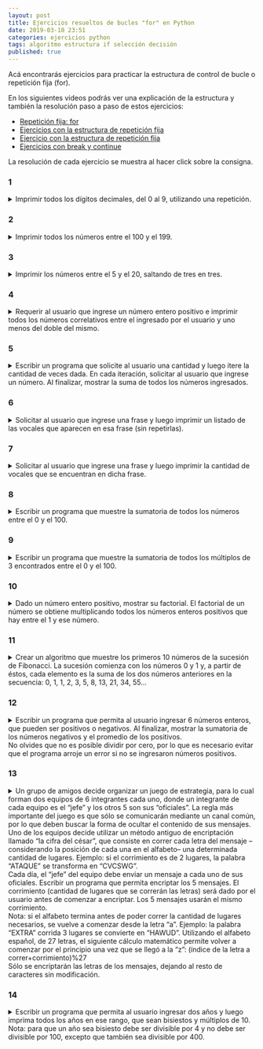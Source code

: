 ```yaml
---
layout: post
title: Ejercicios resueltos de bucles "for" en Python
date: 2019-03-10 23:51
categories: ejercicios python
tags: algoritmo estructura if selección decisión
published: true
---
```


Acá encontrarás ejercicios para practicar la estructura de control de bucle o repetición fija (for).

En los siguientes videos podrás ver una explicación de la estructura y también la resolución paso a paso de estos ejercicios:
+ [Repetición fija: for](https://www.youtube.com/watch?v=TPXPoUkUNqg)
+ [Ejercicios con la estructura de repetición fija](https://www.youtube.com/watch?v=cmFX38TpxNM)
+ [Ejercicio con la estructura de repetición fija](https://www.youtube.com/watch?v=7fBMgfbD570)
+ [Ejercicios con break y continue](https://www.youtube.com/watch?v=lG-DTUOZVZg)

La resolución de cada ejercicio se muestra al hacer click sobre la consigna.

### 1
<details> 
  <summary>Imprimir todos los dígitos decimales, del 0 al 9, utilizando una repetición.</summary>
  <br>Solución:
  <pre><code>for x in range(10):
    print(x)</code></pre>
</details>


### 2
<details> 
  <summary>Imprimir todos los números entre el 100 y el 199.</summary>
<br>Solución:
<pre><code>for x in range(100,200):
    print(x)</code></pre>
</details>



### 3
<details> 
  <summary>Imprimir los números entre el 5 y el 20, saltando de tres en tres.</summary>
<br>Solución:
<pre><code>for x in range(5,20,3):
    print(x)</code></pre>
</details>


### 4
<details> 
  <summary>Requerir al usuario que ingrese un número entero positivo e imprimir todos los números correlativos entre el ingresado por el usuario y uno menos del doble del mismo.</summary>
<br>Solución:
<pre><code>n=int(input("Número: "))
for x in range(n, n*2):
    print(x)</code></pre>
</details>


### 5
<details> 
  <summary>Escribir un programa que solicite al usuario una cantidad y luego itere la cantidad de veces dada. En cada iteración, solicitar al usuario que ingrese un número. Al finalizar, mostrar la suma de todos los números ingresados.</summary>
<br>Solución:
<pre><code>c=int(input("Cantidad de números: "))
total=0
for variable in range(c):
   numero=int(input("Número: "))
   total+=numero
print("Total de la suma:", total)</code></pre>
</details>


### 6
<details> 
  <summary>Solicitar al usuario que ingrese una frase y luego imprimir un listado de las vocales que aparecen en esa frase (sin repetirlas).</summary>
<br>Solución:
<pre><code>frase=input("Frase: ")
print("Vocales en la frase:")
for x in "aeiou":
  if x in frase:
    print(x)</code></pre>
</details>


### 7
<details> 
  <summary>Solicitar al usuario que ingrese una frase y luego imprimir la cantidad de vocales que se encuentran en dicha frase.</summary>
<br>Solución:
<pre><code>frase=input("Frase: ")
cantidad=0
for x in frase:
    if x in "aeiou":
        cantidad+=1
print("Cantidad de vocales:", cantidad)</code></pre>
</details>


### 8
<details> 
  <summary>Escribir un programa que muestre la sumatoria de todos los números entre el 0 y el 100.</summary>
<br>Solución:
<pre><code>total=0
for i in range(101):
    total=total+i
print("Sumatoria:", total)</code></pre>
</details>


### 9
<details> 
  <summary>Escribir un programa que muestre la sumatoria de todos los múltiplos de 3 encontrados entre el 0 y el 100.</summary>
<br>Solución:
<pre><code>total=0
for i in range(101):
    if numero%3 == 0:
        total=total+i
print("Sumatoria de los múltiplos de 3:", total)</code></pre>
</details>

### 10
<details> 
  <summary>Dado un número entero positivo, mostrar su factorial. El factorial de un número se obtiene multiplicando todos los números enteros positivos que hay entre el 1 y ese número. </summary>
<br>Solución:
<pre><code>numero=int(input("Número:"))
f=1
if numero!=0:
    for i in range(1,numero+1):
        f=f*i
print("Factorial:", f)</code></pre>
</details>

### 11
<details> 
  <summary>Crear un algoritmo que muestre los primeros 10 números de la sucesión de Fibonacci. La sucesión comienza con los números 0 y 1 y, a partir de éstos, cada elemento es la suma de los dos números anteriores en la secuencia:
0, 1, 1, 2, 3, 5, 8, 13, 21, 34, 55…</summary>
<br>Solución:
<pre><code>n1=0
n2=1
print(n1)
print(n2)
for i in range(8):
    n3=n1+n2
    print(n3)
    n1=n2
    n2=n3</code></pre>
</details>

### 12
<details> 
  <summary>Escribir un programa que permita al usuario ingresar 6 números enteros, que pueden ser positivos o negativos. Al finalizar, mostrar la sumatoria de los números negativos y el promedio de los positivos.
<br />No olvides que no es posible dividir por cero, por lo que es necesario evitar que el programa arroje un error si no se ingresaron números positivos. </summary>
<br>Solución:
<pre><code>sumaPositivos=0
cantidadPositivos=0
sumaNegativos=0
for i in range(6):
   nro=int(input("Número: "))
   if nro>0:
       sumaPositivos=sumaPositivos+nro
       cantidadPositivos=cantidadPositivos+1
   else:
       sumaNegativos=sumaNegativos+nro
print("Sumatoria de los negativos: ", sumaNegativos)
if cantidadPositivos!=0:
   print("Promedio de los positivos: ",sumaPositivos/cantidadPositivos)
else:
   print("No se ingresaron números positivos")</code></pre>
</details>


### 13
<details> 
  <summary>Un grupo de amigos decide organizar un juego de estrategia, para lo cual forman dos equipos de 6 integrantes cada uno, donde un integrante de cada equipo es el “jefe” y los otros 5 son sus “oficiales”. La regla más importante del juego es que sólo se comunicarán mediante un canal común, por lo que deben buscar la forma de ocultar el contenido de sus mensajes. Uno de los equipos decide utilizar un método antiguo de encriptación llamado “la cifra del césar”, que consiste en correr cada letra del mensaje –considerando la posición de cada una en el alfabeto– una determinada cantidad de lugares. Ejemplo: si el corrimiento es de 2 lugares, la palabra “ATAQUE” se transforma en “CVCSWG”.
<br />Cada día, el “jefe” del equipo debe enviar un mensaje a cada uno de sus oficiales. Escribir un programa que permita encriptar los 5 mensajes. El corrimiento (cantidad de lugares que se correrán las letras) será dado por el usuario antes de comenzar a encriptar. Los 5 mensajes usarán el mismo corrimiento. 
<br />Nota: si el alfabeto termina antes de poder correr la cantidad de lugares necesarios, se vuelve a comenzar desde la letra “a”. Ejemplo: la palabra “EXTRA” corrida 3 lugares se convierte en “HAWUD”. Utilizando el alfabeto español, de 27 letras, el siguiente cálculo matemático permite volver a comenzar por el principio una vez que se llegó a la “z”: (índice de la letra a correr+corrimiento)%27
<br />Sólo se encriptarán las letras de los mensajes, dejando al resto de caracteres sin modificación.</summary>
<br>Solución:
<pre><code>alfabeto="abcdefghijklmnñopqrstuvwxyz"
corrimiento=int(input("Corrimiento: "))
for i in range(5):
    mensaje=input("Mensaje a encriptar: ")
    encriptado=""
    for caracter in mensaje:
        if caracter.lower() in alfabeto:
             indice=alfabeto.find(caracter.lower())
           indice=(indice+corrimiento)%27
            encriptado+=alfabeto[indice]
        else:
             encriptado+=caracter
     print("*** Mensaje encriptado: ", encriptado)</code></pre>
</details>


### 14
<details> 
  <summary>Escribir un programa que permita al usuario ingresar dos años y luego imprima todos los años en ese rango, que sean bisiestos y múltiplos de 10.
Nota: para que un año sea bisiesto debe ser divisible por 4 y no debe ser divisible por 100, excepto que también sea divisible por 400.</summary>
<br>Solución:
<pre><code>anioInicio=int(input("Año inicial:"))
anioFin=int(input("Año final:"))
for anio in range(anioInicio, anioFin+1):
   if not anio%10==0:
       continue
   if not anio%4==0:
       continue
   if anio%100!=0 or anio%400==0:
       print(anio)</code></pre>
</details>
